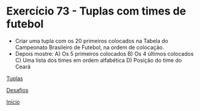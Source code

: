 # Exercício 73 - Tuplas com times de futebol

- Criar uma tupla com os 20 primeiros colocados na Tabela do Campeonato Brasileiro de Futebol, na ordem de colocação.
- Depois mostre:
A) Os 5 primeiros colocados
B) Os 4 últimos colocados
C) Uma lista dos times em ordem alfabética
D) Posição do time do Ceará

[Tuplas]()

[Desafios](https://github.com/NandesLima/python-codigos/tree/master/desafios)

[Início](https://github.com/NandesLima/python-codigos)